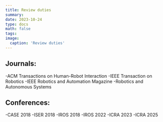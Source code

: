 ```yaml
---
title: Review duties
summary: 
date: 2023-10-24
type: docs
math: false
tags:
image:
  caption: 'Review duties'
---
```


## Journals:

-ACM Transactions on Human-Robot Interaction
-IEEE Transaction on Robotics
-IEEE Robotics and Automation Magazine
-Robotics and Autonomous Systems

## Conferences:

-CASE 2018
-ISER 2018
-IROS 2018
-IROS 2022
-ICRA 2023
-ICRA 2025


